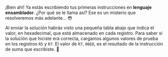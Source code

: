 ¡Bien ahí! Ya estás escribiendo tus primeras instrucciones en **lenguaje ensamblador**. ¿Por qué se le llama así? Ese es un misterio que resolveremos más adelante... :flushed:

Al enviar la solución habrás visto una pequeña tabla abajo que indica el valor, en hexadecimal, que está almacenado en cada registro. Para saber si la solución que hiciste era correcta, cargamos algunos valores de prueba en los registros `R5` y `R7`. El valor de `R7`, `00ED`, es el resultado de la instrucción de suma que escribiste. :clap: